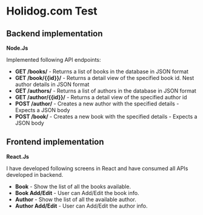 # Holidog.com Test

## Backend implementation

**Node.Js**

Implemented following API endpoints:

* **GET /books/** - Returns a list of books in the database in JSON format
* **GET /book/{{id}}/** - Returns a detail view of the specified book id. Nest author details in JSON format
* **GET /authors/** - Returns a list of authors in the database in JSON format
* **GET /author/{{id}}/** - Returns a detail view of the specified author id
* **POST /author/** - Creates a new author with the specified details - Expects a JSON body
* **POST /book/** - Creates a new book with the specified details - Expects a JSON body


## Frontend implementation

**React.Js**

I have developed following screens in React and have consumed all APIs developed in backend.

* **Book** - Show the list of all the books available.
* **Book Add/Edit** - User can Add/Edit the book info.
* **Author** - Show the list of all the available author.
* **Author Add/Edit** - User can Add/Edit the author info.
